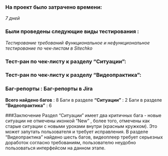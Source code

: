 ### На проект было затрачено времени:
_7 дней_
### Были проведены следующие виды тестирования :
_Тестирование требований_
_Функциональное и нефункциональное тестирование по чек-листам в Sitechko_
 
 
### Тест-ран по чек-листу к разделу “Ситуации”:
### Тест-ран по чек-листу к разделу “Видеопрактика”:


### Баг-репорты : Баг-репорты в Jira
**Всего найдено багов** : 8
Баги в разделе **“Ситуации”** : 2
Баги в разделе **“Видеопрактика”** : 6

###Заключение
Раздел “Ситуации” имеет два критичных бага - новые ситуации не отмечены иконкой “New” , более того, отмечены как старые ситуации с новыми уроками внутри (красным кружком). Это может запутать пользователя и требует исправления.
В разделе “Видеопрактика” найдено шесть багов, видеоплеер требует серьезных доработок согласно требованиям, пользователю неудобно пользоваться интерфейсом на данном этапе.

